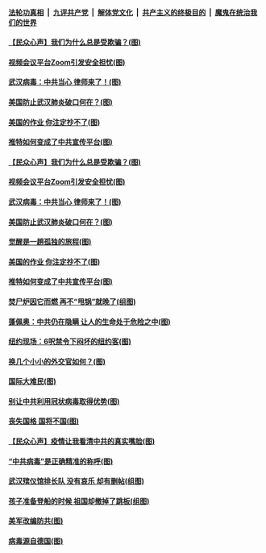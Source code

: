 ####  [法轮功真相](../../../../basic/blob/master/README.md?t=03310018) &nbsp;|&nbsp; [九评共产党](../../../../9ping.md/blob/master/README.md?t=03310018) &nbsp;|&nbsp; [解体党文化](../../../../jtdwh.md/blob/master/README.md?t=03310018)  &nbsp;|&nbsp; [共产主义的终极目的](../../../../gczydzjmd.md/blob/master/README.md?t=03310018) &nbsp;|&nbsp; [魔鬼在统治我们的世界](../../../../mgztzwmdsj.md/blob/master/README.md?t=03310018) 

#### [【民众心声】我们为什么总是受欺骗？(图)](../pages/p4/927790.md?t=03310018) 

#### [视频会议平台Zoom引发安全担忧(图)](../pages/p4/927970.md?t=03310018) 

#### [武汉病毒：中共当心 律师来了！(图)](../pages/p4/927981.md?t=03310018) 

#### [美国防止武汉肺炎破口何在？(图)](../pages/p4/927976.md?t=03310018) 

#### [美国的作业 你注定抄不了(图)](../pages/p4/927979.md?t=03310018) 

#### [推特如何变成了中共宣传平台(图)](../pages/p4/927973.md?t=03310018) 

#### [【民众心声】我们为什么总是受欺骗？(图)](../pages/p4/927790.md?t=03310018) 

#### [视频会议平台Zoom引发安全担忧(图)](../pages/p4/927970.md?t=03310018) 

#### [武汉病毒：中共当心 律师来了！(图)](../pages/p4/927981.md?t=03310018) 

#### [美国防止武汉肺炎破口何在？(图)](../pages/p4/927976.md?t=03310018) 

#### [觉醒是一趟孤独的旅程(图)](../pages/p4/927965.md?t=03310018) 

#### [美国的作业 你注定抄不了(图)](../pages/p4/927979.md?t=03310018) 

#### [推特如何变成了中共宣传平台(图)](../pages/p4/927973.md?t=03310018) 

#### [焚尸炉因它而燃 再不“甩锅”就晚了(组图)](../pages/p4/927898.md?t=03310018) 

#### [蓬佩奥：中共仍在隐瞒 让人的生命处于危险之中(图)](../pages/p4/927765.md?t=03310018) 

#### [纽约现场：6呎禁令下闷坏的纽约客(图)](../pages/p4/927888.md?t=03310018) 

#### [换几个小小的外交官如何？(图)](../pages/p4/927868.md?t=03310018) 

#### [国际大难民(图)](../pages/p4/927848.md?t=03310018) 

#### [别让中共利用冠状病毒取得优势(图)](../pages/p4/927796.md?t=03310018) 

#### [丧失国格 国将不国(图)](../pages/p4/927857.md?t=03310018) 

#### [【民众心声】疫情让我看清中共的真实嘴脸(图)](../pages/p4/926952.md?t=03310018) 

#### [“中共病毒”是正确精准的称呼(图)](../pages/p4/927839.md?t=03310018) 

#### [武汉殡仪馆排长队 没有哀乐 却有删帖(组图)](../pages/p4/927754.md?t=03310018) 

#### [孩子准备登船的时候 祖国却撤掉了跳板(组图)](../pages/p4/927755.md?t=03310018) 

#### [美军改编防共(图)](../pages/p4/927636.md?t=03310018) 

#### [病毒源自德国(图)](../pages/p4/927749.md?t=03310018) 

